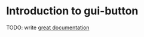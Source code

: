 # Introduction to gui-button

TODO: write [great documentation](http://jacobian.org/writing/great-documentation/what-to-write/)
